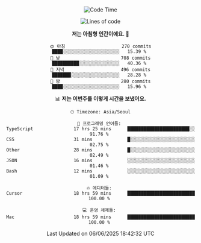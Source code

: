 <div align="center">

<br />

 <!--START_SECTION:waka-->
![Code Time](http://img.shields.io/badge/Code%20Time-4%2C707%20hrs%2040%20mins-blue)

![Lines of code](https://img.shields.io/badge/%EC%A0%80%EB%8A%94%20%EC%97%AC%ED%83%9C%EA%B9%8C%EC%A7%80%20-1.8%20million%20%EC%A4%84%EC%9D%98%20%EC%BD%94%EB%93%9C%EB%A5%BC%20%EC%9E%91%EC%84%B1%ED%96%88%EC%96%B4%EC%9A%94.-blue)

**저는 아침형 인간이에요. 🐤** 

```text
🌞 아침                     270 commits         ████░░░░░░░░░░░░░░░░░░░░░   15.39 % 
🌆 낮　                     708 commits         ██████████░░░░░░░░░░░░░░░   40.36 % 
🌃 저녁                     496 commits         ███████░░░░░░░░░░░░░░░░░░   28.28 % 
🌙 밤　                     280 commits         ████░░░░░░░░░░░░░░░░░░░░░   15.96 % 
```


📊 **저는 이번주를 이렇게 시간을 보냈어요.** 

```text
🕑︎ Timezone: Asia/Seoul

💬 프로그래밍 언어들: 
TypeScript               17 hrs 25 mins      ███████████████████████░░   91.76 % 
CSS                      31 mins             █░░░░░░░░░░░░░░░░░░░░░░░░   02.75 % 
Other                    28 mins             █░░░░░░░░░░░░░░░░░░░░░░░░   02.49 % 
JSON                     16 mins             ░░░░░░░░░░░░░░░░░░░░░░░░░   01.46 % 
Bash                     12 mins             ░░░░░░░░░░░░░░░░░░░░░░░░░   01.09 % 

🔥 에디터들: 
Cursor                   18 hrs 59 mins      █████████████████████████   100.00 % 

💻 운영 체제들: 
Mac                      18 hrs 59 mins      █████████████████████████   100.00 % 
```


 Last Updated on 06/06/2025 18:42:32 UTC
<!--END_SECTION:waka-->

</div>
